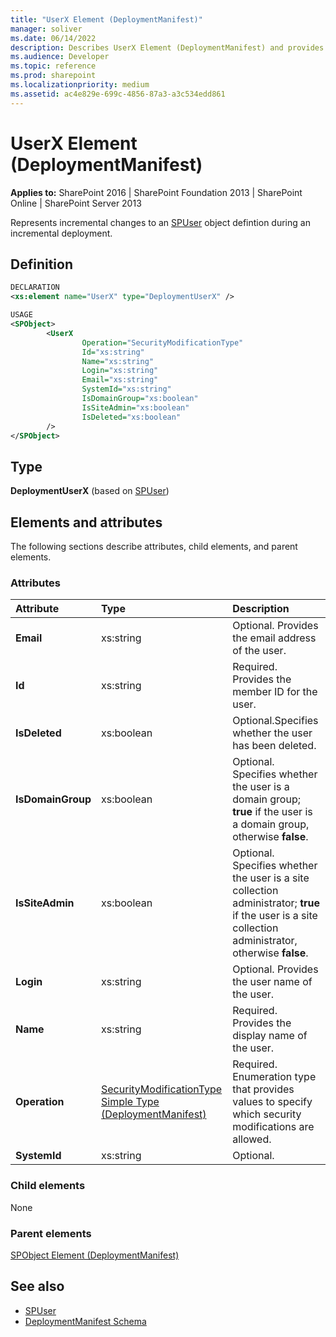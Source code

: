 ```yaml
---
title: "UserX Element (DeploymentManifest)"
manager: soliver
ms.date: 06/14/2022
description: Describes UserX Element (DeploymentManifest) and provides information on elements and attributes.
ms.audience: Developer
ms.topic: reference
ms.prod: sharepoint
ms.localizationpriority: medium
ms.assetid: ac4e829e-699c-4856-87a3-a3c534edd861
---
```


# UserX Element (DeploymentManifest)

**Applies to:** SharePoint 2016 | SharePoint Foundation 2013 | SharePoint Online | SharePoint Server 2013 
  
Represents incremental changes to an [SPUser](https://msdn.microsoft.com/library/Microsoft.SharePoint.SPUser.aspx) object defintion during an incremental deployment. 

## Definition

```XML
DECLARATION
<xs:element name="UserX" type="DeploymentUserX" />

USAGE
<SPObject>
        <UserX
                Operation="SecurityModificationType"
                Id="xs:string"
                Name="xs:string"
                Login="xs:string"
                Email="xs:string"
                SystemId="xs:string"
                IsDomainGroup="xs:boolean"
                IsSiteAdmin="xs:boolean"
                IsDeleted="xs:boolean"
        />
</SPObject>

```

## Type

**DeploymentUserX** (based on [SPUser](https://msdn.microsoft.com/library/Microsoft.SharePoint.SPUser.aspx)) 
  
## Elements and attributes

The following sections describe attributes, child elements, and parent elements.

### Attributes

|**Attribute**|**Type**|**Description**|
|:-----|:-----|:-----|
|**Email** <br/> |xs:string  <br/> |Optional. Provides the email address of the user.  <br/> |
|**Id** <br/> |xs:string  <br/> |Required. Provides the member ID for the user.  <br/> |
|**IsDeleted** <br/> |xs:boolean  <br/> |Optional.Specifies whether the user has been deleted.  <br/> |
|**IsDomainGroup** <br/> |xs:boolean  <br/> |Optional. Specifies whether the user is a domain group; **true** if the user is a domain group, otherwise **false**.  <br/> |
|**IsSiteAdmin** <br/> |xs:boolean  <br/> |Optional. Specifies whether the user is a site collection administrator; **true** if the user is a site collection administrator, otherwise **false**.  <br/> |
|**Login** <br/> |xs:string  <br/> |Optional. Provides the user name of the user.  <br/> |
|**Name** <br/> |xs:string  <br/> |Required. Provides the display name of the user.  <br/> |
|**Operation** <br/> |[SecurityModificationType Simple Type (DeploymentManifest)](securitymodificationtype-simple-type-deploymentmanifest.md) <br/> |Required. Enumeration type that provides values to specify which security modifications are allowed.  <br/> |
|**SystemId** <br/> |xs:string  <br/> |Optional.  <br/> |
   
### Child elements

None
   
### Parent elements

[SPObject Element (DeploymentManifest)](spobject-element-deploymentmanifest.md)
   
## See also

- [SPUser](https://msdn.microsoft.com/library/Microsoft.SharePoint.SPUser.aspx)
- [DeploymentManifest Schema](deploymentmanifest-schema.md)

